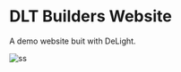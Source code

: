 # DLT Builders Website

A demo website buit with DeLight.

![ss](https://user-images.githubusercontent.com/48216110/68155403-a408be80-ff6f-11e9-9fb5-b536750a5c3b.png)
